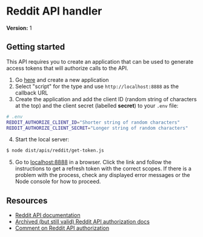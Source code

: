 # Reddit API handler

**Version:** 1

## Getting started

This API requires you to create an application that can be used to generate access tokens that will authorize calls to the API. 

1. Go [here](https://www.reddit.com/prefs/apps/) and create a new application 
2. Select "script" for the type and use `http://localhost:8888` as the callback URL
3. Create the application and add the client ID (random string of characters at the top) and the client secret (labelled **secret**) to your `.env` file:

```bash
# .env
REDDIT_AUTHORIZE_CLIENT_ID="Shorter string of random characters"
REDDIT_AUTHORIZE_CLIENT_SECRET="Longer string of random characters"
```

4. Start the local server:

```bash
$ node dist/apis/reddit/get-token.js
```

5. Go to [localhost:8888](http://localhost:8888) in a browser. Click the link and follow the instructions to get a refresh token with the correct scopes. If there is a problem with the process, check any displayed error messages or the Node console for how to proceed.


## Resources

- [Reddit API documentation](https://www.reddit.com/dev/api/)
- [Archived (but still valid) Reddit API authorization docs](https://github.com/reddit-archive/reddit/wiki/OAuth2)
- [Comment on Reddit API authorization](https://www.reddit.com/r/redditdev/comments/dx0hbo/ill_admit_it_im_stupid_how_do_i_do_the_oauth2/f7ndkui/)
